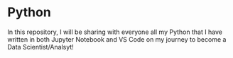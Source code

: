 # Python

In this repository, I will be sharing with everyone all my Python that I have written in both Jupyter Notebook and VS Code on my journey to become a Data Scientist/Analsyt!
